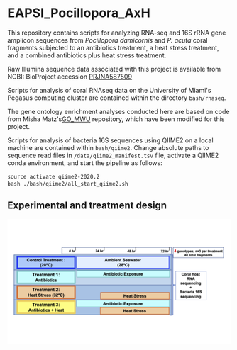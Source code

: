 # EAPSI_Pocillopora_AxH

This repository contains scripts for analyzing RNA-seq and 16S rRNA gene amplicon sequences from *Pocillopora damicornis* and *P. acuta* coral fragments subjected to an antibiotics treatment, a heat stress treatment, and a combined antibiotics plus heat stress treatment.

Raw Illumina sequence data associated with this project is available from NCBI: BioProject accession [PRJNA587509](https://www.ncbi.nlm.nih.gov/sra/PRJNA587509)

Scripts for analysis of coral RNAseq data on the University of Miami's Pegasus computing cluster are contained within the directory `bash/rnaseq`.

The gene ontology enrichment analyses conducted here are based on code from Misha Matz's[GO_MWU](http://github.com/z0on/GO_MWU) repository, which have been modified for this project.

Scripts for analysis of bacteria 16S sequences using QIIME2 on a local machine are contained within `bash/qiime2`.
Change absolute paths to sequence read files in `/data/qiime2_manifest.tsv` file, activate a QIIME2 conda environment, and start the pipeline as follows:
```
source activate qiime2-2020.2
bash ./bash/qiime2/all_start_qiime2.sh
```
## Experimental and treatment design
![](./figures/AxH_Treatments.png)